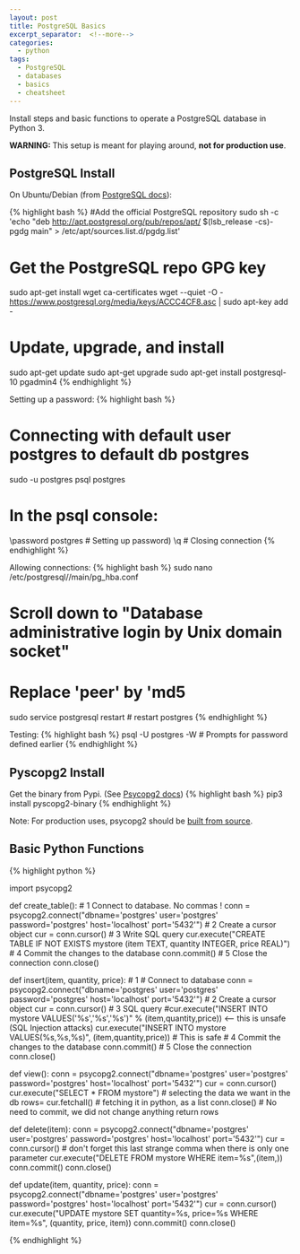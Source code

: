 ```yaml
---
layout: post
title: PostgreSQL Basics
excerpt_separator:  <!--more-->
categories:
  - python
tags:
  - PostgreSQL
  - databases
  - basics
  - cheatsheet
---
```

Install steps and basic functions to operate a PostgreSQL database in Python 3.

<div class="warning">
  <strong>WARNING: </strong>This setup is meant for playing around, <strong>not for production use</strong>.
</div>

## PostgreSQL Install

On Ubuntu/Debian (from [PostgreSQL docs](https://wiki.postgresql.org/wiki/Apt)):

{% highlight bash %}
#Add the official PostgreSQL repository
sudo sh -c 'echo "deb http://apt.postgresql.org/pub/repos/apt/ $(lsb_release -cs)-pgdg main" > /etc/apt/sources.list.d/pgdg.list'

# Get the PostgreSQL repo GPG key
sudo apt-get install wget ca-certificates
wget --quiet -O - https://www.postgresql.org/media/keys/ACCC4CF8.asc | sudo apt-key add -

# Update, upgrade, and install
sudo apt-get update
sudo apt-get upgrade
sudo apt-get install postgresql-10 pgadmin4
{% endhighlight %}

Setting up a password:
{% highlight bash %}
# Connecting with default user postgres to default db postgres
sudo -u postgres psql postgres
# In the psql console:
\password postgres    # Setting up password)
\q                    # Closing connection
{% endhighlight %}

Allowing connections:
{% highlight bash %}
sudo nano /etc/postgresql/<version>/main/pg_hba.conf
# Scroll down to "Database administrative login by Unix domain socket"
# Replace 'peer' by 'md5
sudo service postgresql restart # restart postgres
{% endhighlight %}

Testing:
{% highlight bash %}
psql -U postgres -W # Prompts for password defined earlier
{% endhighlight %}


## Pyscopg2 Install

Get the binary from Pypi. (See [Psycopg2 docs](http://initd.org/psycopg/docs/install.html#binary-install-from-pypi))
{% highlight bash %}
pip3 install pyscopg2-binary
{% endhighlight %}

Note: For production uses, psycopg2 should be [built from source](initd.org/psycopg/docs/install.html).


## Basic Python Functions

{% highlight python %}

import psycopg2

def create_table():
    # 1 Connect to database. No commas !
    conn = psycopg2.connect("dbname='postgres' user='postgres' password='postgres' host='localhost' port='5432'")
    # 2 Create a cursor object
    cur = conn.cursor()
    # 3 Write SQL query
    cur.execute("CREATE TABLE IF NOT EXISTS mystore (item TEXT, quantity INTEGER, price REAL)")
    # 4 Commit the changes to the database
    conn.commit()
    # 5 Close the connection
    conn.close()

def insert(item, quantity, price):
    # 1 # Connect to database
    conn = psycopg2.connect("dbname='postgres' user='postgres' password='postgres' host='localhost' port='5432'")
    # 2 Create a cursor object
    cur = conn.cursor()
    # 3 SQL query
    #cur.execute("INSERT INTO mystore VALUES('%s','%s','%s')" % (item,quantity,price)) <-- this is unsafe (SQL Injection attacks)
    cur.execute("INSERT INTO mystore VALUES(%s,%s,%s)", (item,quantity,price)) # This is safe
    # 4 Commit the changes to the database
    conn.commit()
    # 5 Close the connection
    conn.close()

def view():
    conn = psycopg2.connect("dbname='postgres' user='postgres' password='postgres' host='localhost' port='5432'")
    cur = conn.cursor()
    cur.execute("SELECT * FROM mystore") # selecting the data we want in the db
    rows= cur.fetchall() # fetching it in python, as a list
    conn.close() # No need to commit, we did not change anything
    return rows

def delete(item):
    conn = psycopg2.connect("dbname='postgres' user='postgres' password='postgres' host='localhost' port='5432'")
    cur = conn.cursor()
    # don't forget this last strange comma when there is only one parameter
    cur.execute("DELETE FROM mystore WHERE item=%s",(item,))
    conn.commit()
    conn.close()

def update(item, quantity, price):
    conn = psycopg2.connect("dbname='postgres' user='postgres' password='postgres' host='localhost' port='5432'")
    cur = conn.cursor()
    cur.execute("UPDATE mystore SET quantity=%s, price=%s WHERE item=%s", (quantity, price, item))
    conn.commit()
    conn.close()

{% endhighlight %}
